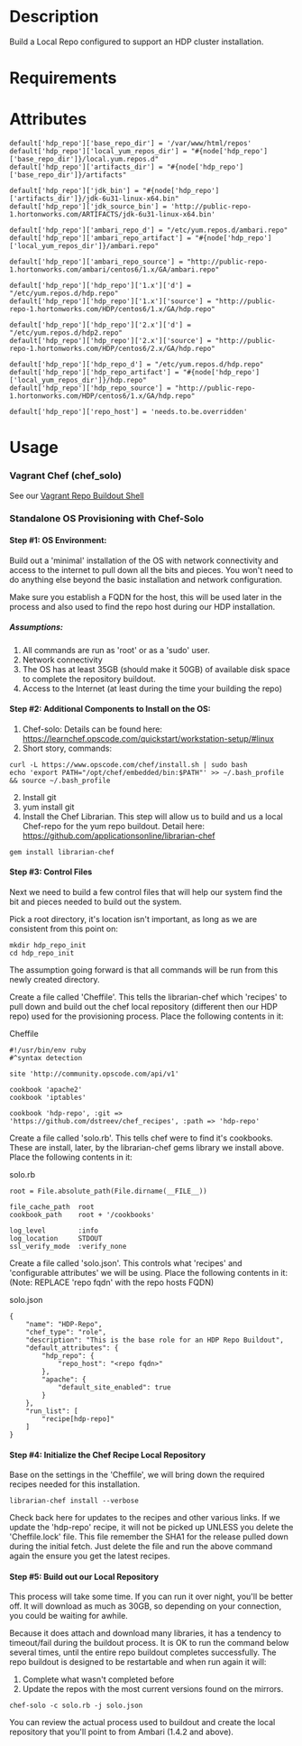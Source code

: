 # Description
Build a Local Repo configured to support an HDP cluster installation.

# Requirements

# Attributes

```
default['hdp_repo']['base_repo_dir'] = '/var/www/html/repos'
default['hdp_repo']['local_yum_repos_dir'] = "#{node['hdp_repo']['base_repo_dir']}/local.yum.repos.d"
default['hdp_repo']['artifacts_dir'] = "#{node['hdp_repo']['base_repo_dir']}/artifacts"

default['hdp_repo']['jdk_bin'] = "#{node['hdp_repo']['artifacts_dir']}/jdk-6u31-linux-x64.bin"
default['hdp_repo']['jdk_source_bin'] = 'http://public-repo-1.hortonworks.com/ARTIFACTS/jdk-6u31-linux-x64.bin'

default['hdp_repo']['ambari_repo_d'] = "/etc/yum.repos.d/ambari.repo"
default['hdp_repo']['ambari_repo_artifact'] = "#{node['hdp_repo']['local_yum_repos_dir']}/ambari.repo"

default['hdp_repo']['ambari_repo_source'] = "http://public-repo-1.hortonworks.com/ambari/centos6/1.x/GA/ambari.repo"

default['hdp_repo']['hdp_repo']['1.x']['d'] = "/etc/yum.repos.d/hdp.repo"
default['hdp_repo']['hdp_repo']['1.x']['source'] = "http://public-repo-1.hortonworks.com/HDP/centos6/1.x/GA/hdp.repo"

default['hdp_repo']['hdp_repo']['2.x']['d'] = "/etc/yum.repos.d/hdp2.repo"
default['hdp_repo']['hdp_repo']['2.x']['source'] = "http://public-repo-1.hortonworks.com/HDP/centos6/2.x/GA/hdp.repo"

default['hdp_repo']['hdp_repo_d'] = "/etc/yum.repos.d/hdp.repo"
default['hdp_repo']['hdp_repo_artifact'] = "#{node['hdp_repo']['local_yum_repos_dir']}/hdp.repo"
default['hdp_repo']['hdp_repo_source'] = "http://public-repo-1.hortonworks.com/HDP/centos6/1.x/GA/hdp.repo"

default['hdp_repo']['repo_host'] = 'needs.to.be.overridden'
```

# Usage

### Vagrant Chef (chef_solo)

See our [Vagrant Repo Buildout Shell](https://github.com/dstreev/vagrant/tree/master/hdp_repo)


### Standalone OS Provisioning with Chef-Solo

#### Step #1: OS Environment:
Build out a 'minimal' installation of the OS with network connectivity and access to the internet to pull down all the bits and pieces.  You won't need to do anything else beyond the basic installation and network configuration.

Make sure you establish a FQDN for the host, this will be used later in the process and also used to find the repo host during our HDP installation.

##### Assumptions:
1. All commands are run as 'root' or as a 'sudo' user.
2. Network connectivity
3. The OS has at least 35GB (should make it 50GB) of available disk space to complete the repository buildout.
4. Access to the Internet (at least during the time your building the repo)

#### Step #2: Additional Components to Install on the OS:
1. Chef-solo: Details can be found here: https://learnchef.opscode.com/quickstart/workstation-setup/#linux
  1. Short story, commands:
```
curl -L https://www.opscode.com/chef/install.sh | sudo bash
echo 'export PATH="/opt/chef/embedded/bin:$PATH"' >> ~/.bash_profile && source ~/.bash_profile
```
2. Install git
  1. yum install git
3. Install the Chef Librarian.  This step will allow us to build and us a local Chef-repo for the yum repo buildout. Detail here: https://github.com/applicationsonline/librarian-chef
```
gem install librarian-chef
```
#### Step #3: Control Files
Next we need to build a few control files that will help our system find the bit and pieces needed to build out the system.

Pick a root directory, it's location isn't important, as long as we are consistent from this point on:
```
mkdir hdp_repo_init
cd hdp_repo_init
```

The assumption going forward is that all commands will be run from this newly created directory.

Create a file called 'Cheffile'. This tells the librarian-chef which 'recipes' to pull down and build out the chef local repository (different then our HDP repo) used for the provisioning process.  Place the following contents in it:

Cheffile
```
#!/usr/bin/env ruby
#^syntax detection

site 'http://community.opscode.com/api/v1'

cookbook 'apache2'
cookbook 'iptables'

cookbook 'hdp-repo', :git => 'https://github.com/dstreev/chef_recipes', :path => 'hdp-repo'
```

Create a file called 'solo.rb'.  This tells chef were to find it's cookbooks.  These are install, later, by the librarian-chef gems library we install above. Place the following contents in it:

solo.rb
```
root = File.absolute_path(File.dirname(__FILE__))

file_cache_path  root
cookbook_path    root + '/cookbooks'

log_level        :info
log_location     STDOUT
ssl_verify_mode  :verify_none
```

Create a file called 'solo.json'. This controls what 'recipes' and 'configurable attributes' we will be using.  Place the following contents in it: (Note: REPLACE 'repo fqdn' with the repo hosts FQDN)

solo.json
```
{
    "name": "HDP-Repo",
    "chef_type": "role",
    "description": "This is the base role for an HDP Repo Buildout",
    "default_attributes": {
        "hdp_repo": {
            "repo_host": "<repo fqdn>"
        },
        "apache": {
            "default_site_enabled": true
        }
    },
    "run_list": [
        "recipe[hdp-repo]"
    ]
}
```

#### Step #4: Initialize the Chef Recipe Local Repository
Base on the settings in the 'Cheffile', we will bring down the required recipes needed for this installation.
```
librarian-chef install --verbose
```

Check back here for updates to the recipes and other various links. If we update the 'hdp-repo' recipe, it will not be picked up UNLESS you delete the 'Cheffile.lock' file. This file remember the SHA1 for the release pulled down during the initial fetch. Just delete the file and run the above command again the ensure you get the latest recipes.


#### Step #5: Build out our Local Repository
This process will take some time.  If you can run it over night, you'll be better off.  It will download as much as 30GB, so depending on your connection, you could be waiting for awhile.

Because it does attach and download many libraries, it has a tendency to timeout/fail during the buildout process. It is OK to run the command below several times, until the entire repo buildout completes successfully. The repo buildout is designed to be restartable and when run again it will:

1. Complete what wasn't completed before
2. Update the repos with the most current versions found on the mirrors.
```
chef-solo -c solo.rb -j solo.json
```

You can review the actual process used to buildout and create the local repository that you'll point to from Ambari (1.4.2 and above).



